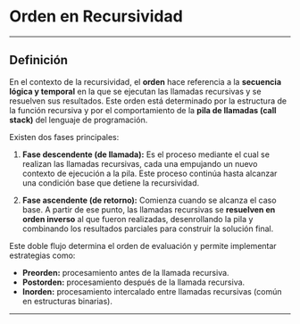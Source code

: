 # Orden en Recursividad

---

## Definición

En el contexto de la recursividad, el **orden** hace referencia a la **secuencia lógica y temporal** en la que se ejecutan las llamadas recursivas y se resuelven sus resultados. Este orden está determinado por la estructura de la función recursiva y por el comportamiento de la **pila de llamadas (call stack)** del lenguaje de programación.

Existen dos fases principales:

1. **Fase descendente (de llamada):**
   Es el proceso mediante el cual se realizan las llamadas recursivas, cada una empujando un nuevo contexto de ejecución a la pila. Este proceso continúa hasta alcanzar una condición base que detiene la recursividad.

2. **Fase ascendente (de retorno):**
   Comienza cuando se alcanza el caso base. A partir de ese punto, las llamadas recursivas se **resuelven en orden inverso** al que fueron realizadas, desenrollando la pila y combinando los resultados parciales para construir la solución final.

Este doble flujo determina el orden de evaluación y permite implementar estrategias como:

* **Preorden:** procesamiento antes de la llamada recursiva.
* **Postorden:** procesamiento después de la llamada recursiva.
* **Inorden:** procesamiento intercalado entre llamadas recursivas (común en estructuras binarias).

---
